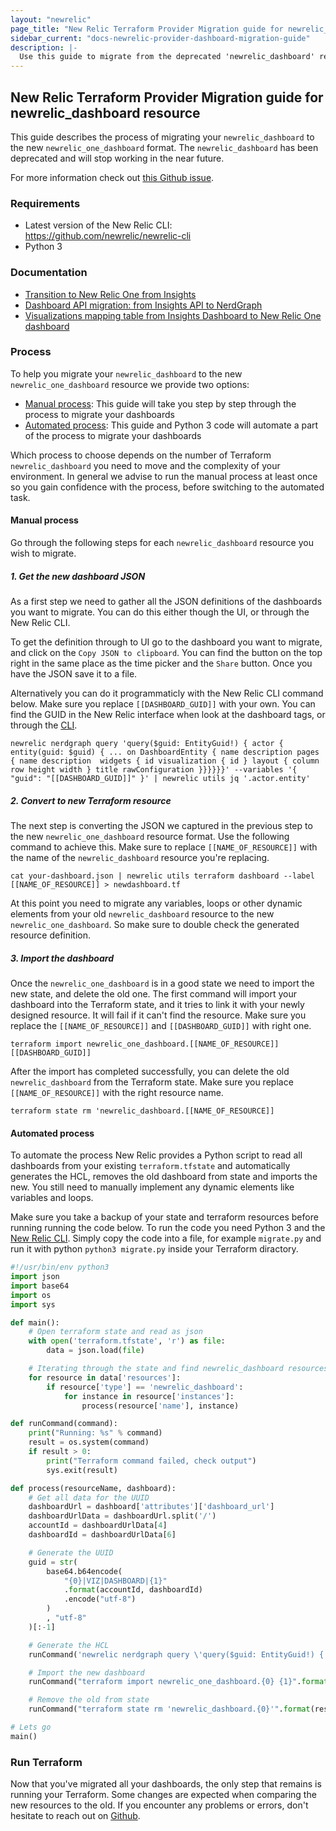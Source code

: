 ```yaml
---
layout: "newrelic"
page_title: "New Relic Terraform Provider Migration guide for newrelic_dashboard resource"
sidebar_current: "docs-newrelic-provider-dashboard-migration-guide"
description: |-
  Use this guide to migrate from the deprecated 'newrelic_dashboard' resource onto the new 'newrelic_one_dashboard' resource.
---
```


## New Relic Terraform Provider Migration guide for newrelic_dashboard resource

This guide describes the process of migrating your `newrelic_dashboard` to the new `newrelic_one_dashboard` format. The `newrelic_dashboard` has been deprecated and will stop working in the near future.

For more information check out [this Github issue](https://github.com/newrelic/terraform-provider-newrelic/issues/1297).

### Requirements

* Latest version of the New Relic CLI: https://github.com/newrelic/newrelic-cli
* Python 3

### Documentation

* [Transition to New Relic One from Insights](https://docs.newrelic.com/docs/new-relic-one/use-new-relic-one/core-concepts/transition-new-relic-one-insights/)
* [Dashboard API migration: from Insights API to NerdGraph](https://docs.newrelic.com/docs/new-relic-one/use-new-relic-one/core-concepts/dashboards-api-migration-insights-api-nerdgraph/)
* [Visualizations mapping table from Insights Dashboard to New Relic One dashboard](https://docs.newrelic.com/docs/new-relic-one/use-new-relic-one/core-concepts/dashboards-api-migration-insights-api-nerdgraph/#visualization-mapping-table)

### Process

To help you migrate your `newrelic_dashboard` to the new `newrelic_one_dashboard` resource we provide two options:

- [Manual process](#manual-process): This guide will take you step by step through the process to migrate your dashboards
- [Automated process](#automated-process): This guide and Python 3 code will automate a part of the process to migrate your dashboards

Which process to choose depends on the number of Terraform `newrelic_dashboard` you need to move and the complexity of your environment. In general we advise to run the manual process at least once so you gain confidence with the process, before switching to the automated task.

#### Manual process

Go through the following steps for each `newrelic_dashboard` resource you wish to migrate.

##### 1. Get the new dashboard JSON

As a first step we need to gather all the JSON definitions of the dashboards you want to migrate. You can do this either though the UI, or through the New Relic CLI.

To get the definition through to UI go to the dashboard you want to migrate, and click on the `Copy JSON to clipboard`. You can find the button on the top right in the same place as the time picker and the `Share` button. Once you have the JSON save it to a file.

Alternatively you can do it programmaticly with the New Relic CLI command below. Make sure you replace `[[DASHBOARD_GUID]]` with your own. You can find the GUID in the New Relic interface when look at the dashboard tags, or through the [CLI](https://github.com/newrelic/newrelic-cli/blob/main/docs/cli/newrelic_entity_search.md).

`newrelic nerdgraph query 'query($guid: EntityGuid!) { actor { entity(guid: $guid) { ... on DashboardEntity { name description pages { name description  widgets { id visualization { id } layout { column row height width } title rawConfiguration }}}}}}' --variables '{ "guid": "[[DASHBOARD_GUID]]" }' | newrelic utils jq '.actor.entity'`

##### 2. Convert to new Terraform resource

The next step is converting the JSON we captured in the previous step to the new `newrelic_one_dashboard` resource format. Use the following command to achieve this. Make sure to replace `[[NAME_OF_RESOURCE]]` with the name of the `newrelic_dashboard` resource you're replacing.

`cat your-dashboard.json | newrelic utils terraform dashboard --label [[NAME_OF_RESOURCE]] > newdashboard.tf`

At this point you need to migrate any variables, loops or other dynamic elements from your old `newrelic_dashboard` resource to the new `newrelic_one_dashboard`. So make sure to double check the generated resource definition.

##### 3. Import the dashboard

Once the `newrelic_one_dashboard` is in a good state we need to import the new state, and delete the old one. The first command will import your dashboard into the Terraform state, and it tries to link it with your newly designed resource. It will fail if it can't find the resource. Make sure you replace the `[[NAME_OF_RESOURCE]]` and `[[DASHBOARD_GUID]]` with right one.

`terraform import newrelic_one_dashboard.[[NAME_OF_RESOURCE]] [[DASHBOARD_GUID]]`

After the import has completed successfully, you can delete the old `newrelic_dashboard` from the Terraform state. Make sure you replace `[[NAME_OF_RESOURCE]]` with the right resource name.

`terraform state rm 'newrelic_dashboard.[[NAME_OF_RESOURCE]]`

#### Automated process

To automate the process New Relic provides a Python script to read all dashboards from your existing `terraform.tfstate` and automatically generates the HCL, removes the old dashboard from state and imports the new. You still need to manually implement any dynamic elements like variables and loops.

Make sure you take a backup of your state and terraform resources before running running the code below. To run the code you need Python 3 and the [New Relic CLI](https://github.com/newrelic/newrelic-cli). Simply copy the code into a file, for example `migrate.py` and run it with python `python3 migrate.py` inside your Terraform diractory.

```python
#!/usr/bin/env python3
import json
import base64
import os
import sys

def main():
    # Open terraform state and read as json
    with open('terraform.tfstate', 'r') as file:
        data = json.load(file)

    # Iterating through the state and find newrelic_dashboard resources
    for resource in data['resources']:
        if resource['type'] == 'newrelic_dashboard':
            for instance in resource['instances']:
                process(resource['name'], instance)

def runCommand(command):
    print("Running: %s" % command)
    result = os.system(command)
    if result > 0:
        print("Terraform command failed, check output")
        sys.exit(result)

def process(resourceName, dashboard):
    # Get all data for the UUID
    dashboardUrl = dashboard['attributes']['dashboard_url']
    dashboardUrlData = dashboardUrl.split('/')
    accountId = dashboardUrlData[4]
    dashboardId = dashboardUrlData[6]

    # Generate the UUID
    guid = str(
        base64.b64encode(
            "{0}|VIZ|DASHBOARD|{1}"
            .format(accountId, dashboardId)
            .encode("utf-8")
        )
        , "utf-8"
    )[:-1]

    # Generate the HCL
    runCommand('newrelic nerdgraph query \'query($guid: EntityGuid!) { actor { entity(guid: $guid) { ... on DashboardEntity { name description permissions pages { name description widgets { id visualization { id } layout { column row height width } title rawConfiguration }}}}}}\' --variables \'{ "guid": "%s" }\' | newrelic utils jq \'.actor.entity\' | newrelic utils terraform dashboard --label %s > %s.tf' % (guid, resourceName, resourceName))

    # Import the new dashboard
    runCommand("terraform import newrelic_one_dashboard.{0} {1}".format(resourceName, guid))

    # Remove the old from state
    runCommand("terraform state rm 'newrelic_dashboard.{0}'".format(resourceName))

# Lets go
main()
```

### Run Terraform

Now that you've migrated all your dashboards, the only step that remains is running your Terraform. Some changes are expected when comparing the new resources to the old. If you encounter any problems or errors, don't hesitate to reach out on [Github](https://github.com/newrelic/terraform-provider-newrelic).

